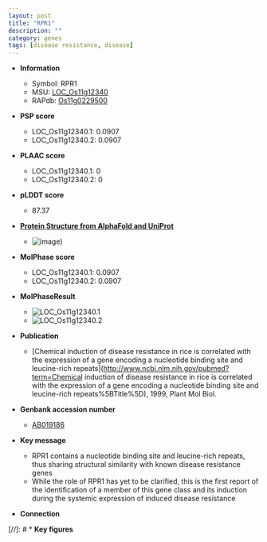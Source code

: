 ```yaml
---
layout: post
title: "RPR1"
description: ""
category: genes
tags: [disease resistance, disease]
---
```


* **Information**  
    + Symbol: RPR1  
    + MSU: [LOC_Os11g12340](http://rice.plantbiology.msu.edu/cgi-bin/ORF_infopage.cgi?orf=LOC_Os11g12340)  
    + RAPdb: [Os11g0229500](http://rapdb.dna.affrc.go.jp/viewer/gbrowse_details/irgsp1?name=Os11g0229500)  

* **PSP score**  
    + LOC_Os11g12340.1: 0.0907 
    + LOC_Os11g12340.2: 0.0907 

* **PLAAC score**  
    + LOC_Os11g12340.1: 0 
    + LOC_Os11g12340.2: 0 

* **pLDDT score**
    + 87.37

* **[Protein Structure from AlphaFold and UniProt](https://www.uniprot.org/uniprotkb/Q9ZQT3/entry#structure)**
    + ![image](https://ricepsp.github.io/images/Q9/AF-Q9ZQT3-F1.png))

* **MolPhase score**
    + LOC_Os11g12340.1: 0.0907
    + LOC_Os11g12340.2: 0.0907

* **MolPhaseResult**
    + ![LOC_Os11g12340.1](https://ricepsp.github.io/pictures/LOC_Os11g/LOC_Os11g12340.1.png)
    + ![LOC_Os11g12340.2](https://ricepsp.github.io/pictures/LOC_Os11g/LOC_Os11g12340.2.png)

* **Publication**  
    + [Chemical induction of disease resistance in rice is correlated with the expression of a gene encoding a nucleotide binding site and leucine-rich repeats](http://www.ncbi.nlm.nih.gov/pubmed?term=Chemical induction of disease resistance in rice is correlated with the expression of a gene encoding a nucleotide binding site and leucine-rich repeats%5BTitle%5D), 1999, Plant Mol Biol.

* **Genbank accession number**  
    + [AB019186](http://www.ncbi.nlm.nih.gov/nuccore/AB019186)

* **Key message**  
    + RPR1 contains a nucleotide binding site and leucine-rich repeats, thus sharing structural similarity with known disease resistance genes
    + While the role of RPR1 has yet to be clarified, this is the first report of the identification of a member of this gene class and its induction during the systemic expression of induced disease resistance

* **Connection**  

[//]: # * **Key figures**  



